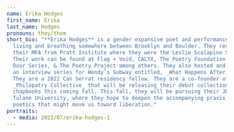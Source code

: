 ```yaml
---
name: Erika Hodges
first_name: Erika
last_name: Hodges
pronouns: they/them
short_bio: "**Erika Hodges** is a gender expansive poet and performance artist
  living and breathing somewhere between Brooklyn and Boulder. They received
  their MFA from Pratt Institute where they were the Leslie Scalapino Scholar.
  Their work can be found at Flag + Void, CALYX, The Poetry Foundation's Open
  Door Series, & The Poetry Project among others. They also hosted and curated
  an interview series for Wendy’s Subway entitled, _What Happens After The End_.
  They are a 2022 Can Serrat residency fellow. They are a co-founder of
  _Philopatry Collective_ that will be releasing their debut collection of
  chapbooks this coming fall. This fall, they will be pursuing their JD at
  Tulane University, where they hope to deepen the accompanying praxis to their
  poetics that might move us toward liberation."
portraits:
  - media: 2022/07/erika-hodges-1
---
```

